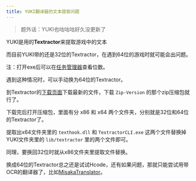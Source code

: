 ```yaml
---
title: YUKI翻译器的文本提取问题
---
```


> 题外话：YUKI也咕咕咕好久没更新了

YUKI是用的**Textractor**来提取游戏中的文本

而目前YUKI带的还是32位的Textractor，在遇到64位的游戏时就可能会出问题。

注：打开exe后可以在<u>任务管理器</u>查看位数。

遇到这种情况时，可以手动换为64位的Textractor。

到Textractor的[下载页面](https://github.com/Artikash/Textractor/releases)下载最新的文件，下载 `Zip-Version` 的那个zip压缩包就行了。

下载完后打开压缩包，里面有分 x86 和 x64 两个文件夹，分别就是32位和64位的Textractor了。

提取出x64文件夹里的 `texthook.dll` 和 `TextractorCLI.exe` 这两个文件替换掉YUKI文件夹里的 `lib/textractor` 里的两个文件即可。

同理，要换回32位时就从x86文件夹里提取文件替换。

换成64位的Textractor总之还是试试Hcode，还有如果问题，那就只能尝试用带OCR的翻译器了，比如[MisakaTranslator](https://github.com/hanmin0822/MisakaTranslator/releases)。

